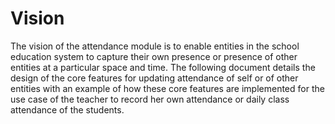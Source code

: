 # Vision

The vision of the attendance module is to enable entities in the school education system to capture their own presence or presence of other entities at a particular space and time. 
The following document details the design of the core features for updating attendance of self or of other entities with an example of how these core features are implemented for the use case of the teacher to record her own attendance or daily class attendance of the students.
